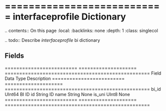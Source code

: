 

===========================
interfaceprofile Dictionary
===========================

.. contents:: On this page
    :local:
    :backlinks: none
    :depth: 1
    :class: singlecol

.. todo::
    Describe *interfaceprofile* bi dictionary

Fields
------

========================= ==================== ==================================================
Field                     Data Type            Description
========================= ==================== ==================================================
bi_id                     UInt64               BI ID
id                        String               ID
name                      String               None
is_uni                    UInt8                None
========================= ==================== ==================================================
